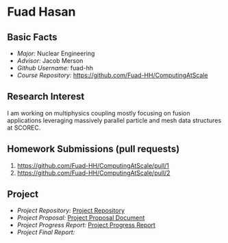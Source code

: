 # Fuad Hasan


## Basic Facts
- *Major:* Nuclear Engineering
- *Advisor:* Jacob Merson
- *Github Username:* fuad-hh
- *Course Repository:* https://github.com/Fuad-HH/ComputingAtScale


## Research Interest
I am working on multiphysics coupling mostly focusing on fusion applications leveraging massively parallel particle and mesh data structures at SCOREC.


## Homework Submissions (pull requests)
1. https://github.com/Fuad-HH/ComputingAtScale/pull/1
2. https://github.com/Fuad-HH/ComputingAtScale/pull/2


## Project
- *Project Repository:* [Project Repository](https://github.com/Fuad-HH/PumiUMTally) 
- *Project Proposal:* [Project Proposal Document](https://docs.google.com/document/d/e/2PACX-1vS5VLUP6L8zy7M8xlVBrnL63vLP1DMbC0_ZbQ8ySqLgsN-Qp9Jp36I-zD3Q9lXCBi_kOEBui9ji3KgC/pub) 
- *Project Progress Report:* [Project Progress Report](https://docs.google.com/document/d/1tAKpOJzcpo5EUlCQk7LYicYD8eWOoaPX1WOC9h3-wJU/edit?usp=sharing)
- *Project Final Report:*
